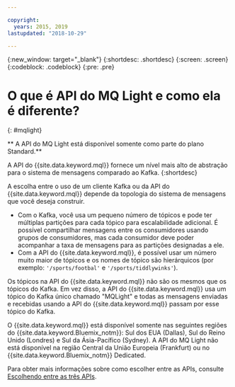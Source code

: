 ```yaml
---

copyright:
  years: 2015, 2019
lastupdated: "2018-10-29"

---
```


{:new_window: target="_blank"}
{:shortdesc: .shortdesc}
{:screen: .screen}
{:codeblock: .codeblock}
{:pre: .pre}

# O que é API do MQ Light e como ela é diferente?
{: #mqlight}

<!-- 30/10/18: info moved to eventstreams075.md because of doc app changes -->
** A API do MQ Light está disponível somente como parte do plano Standard.**
<br/>

A API do {{site.data.keyword.mql}} fornece um nível mais alto de abstração para o sistema de mensagens comparado ao
Kafka.
{:shortdesc}

A escolha entre o uso de um cliente Kafka ou da API do {{site.data.keyword.mql}} depende da
topologia do sistema de mensagens que você deseja construir.

* Com o Kafka, você usa um pequeno número de tópicos e pode ter múltiplas partições para cada tópico
para escalabilidade adicional. É possível compartilhar mensagens entre os consumidores usando grupos de
consumidores, mas cada consumidor deve poder acompanhar a taxa de mensagens para as partições designadas a
ele.
* Com a API do {{site.data.keyword.mql}}, é possível usar um número muito maior de tópicos
e os nomes de tópico são hierárquicos (por exemplo: <code>'/sports/footbal'</code> e
<code>'/sports/tiddlywinks'</code>). 

Os tópicos na API do {{site.data.keyword.mql}} não são os mesmos que os tópicos do Kafka. Em vez
disso, a API do {{site.data.keyword.mql}} usa um tópico do Kafka único chamado "MQLight" e todas as
mensagens enviadas e recebidas usando a API do {{site.data.keyword.mql}} passam por esse tópico
do Kafka.

O {{site.data.keyword.mql}} está disponível somente nas seguintes regiões do {{site.data.keyword.Bluemix_notm}}: Sul dos EUA (Dallas), Sul do Reino Unido (Londres) e Sul da Ásia-Pacífico (Sydney). A API do MQ Light não está disponível na região Central da União Europeia (Frankfurt) ou no {{site.data.keyword.Bluemix_notm}} Dedicated.

<!-- begin STAGING ONLY -->
Para obter mais informações sobre como escolher entre as APIs, consulte [Escolhendo entre as três APIs](/docs/services/EventStreams/eventstreams087.html).
<!-- end STAGING ONLY -->

